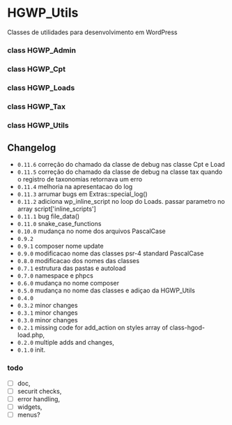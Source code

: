 # HGWP_Utils

Classes de utilidades para desenvolvimento em WordPress
### class HGWP_Admin

### class HGWP_Cpt

### class HGWP_Loads

### class HGWP_Tax

### class HGWP_Utils


## Changelog

- `0.11.6` correção do chamado da classe de debug nas classe Cpt e Load
- `0.11.5` correção do chamado da classe de debug na classe tax quando o registro de taxonomias retornava um erro
- `0.11.4` melhoria na apresentacao do log
- `0.11.3` arrumar bugs em Extras::special_log()
- `0.11.2` adiciona wp_inline_script no loop do Loads. passar parametro no array script['inline_scripts']
- `0.11.1` bug file_data()
- `0.11.0` snake_case_functions
- `0.10.0` mudança no nome dos arquivos PascalCase 
- `0.9.2`
- `0.9.1` composer nome update
- `0.9.0` modificacao nome das classes psr-4 standard PascalCase
- `0.8.0` modificacao dos nomes das classes
- `0.7.1` estrutura das pastas e autoload
- `0.7.0` namespace e phpcs
- `0.6.0` mudança no nome composer
- `0.5.0` mudança no nome das classes e adiçao da HGWP_Utils
- `0.4.0` 
- `0.3.2` minor changes
- `0.3.1` minor changes
- `0.3.0` minor changes
- `0.2.1` missing code for add_action on styles array of class-hgod-load.php,
- `0.2.0` multiple adds and changes,
- `0.1.0` init.

### todo

- [ ] doc,
- [ ] securit checks,
- [ ] error handling,
- [ ] widgets,
- [ ] menus?
